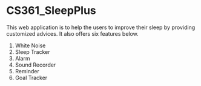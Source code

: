 # CS361_SleepPlus

This web application is to help the users to improve their sleep by providing customized advices. It also offers six features below.
  1. White Noise
  2. Sleep Tracker
  3. Alarm
  4. Sound Recorder
  5. Reminder
  6. Goal Tracker
